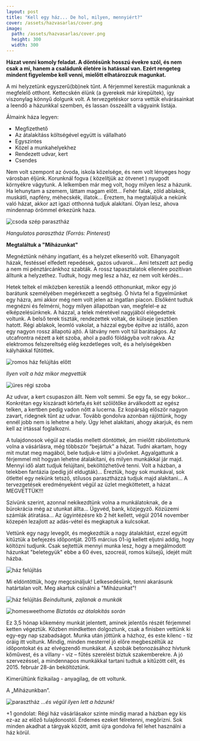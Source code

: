 ```yaml
---
layout: post
title: "Kell egy ház... De hol, milyen, mennyiért?"
cover: /assets/hazvasarlas/cover.png
image:
  path: /assets/hazvasarlas/cover.png
  height: 300
  width: 300
---
```


 
**Házat venni komoly feladat. A döntésünk hosszú évekre szól, és nem csak a mi, hanem a családunk életére is hatással van. Ezért rengeteg mindent figyelembe kell venni, mielőtt elhatározzuk magunkat.**

A mi helyzetünk egyszerű(bb)nek tűnt. A férjemmel kerestük magunknak a megfelelő otthont. Kettecskén élünk (a gyerekek már kirepültek), így viszonylag könnyű dolgunk volt. A tervezgetéskor sorra vettük elvárásainkat a leendő a házunkkal szemben, és lassan összeállt a vágyaink listája. 


Álmaink háza legyen:

* Megfizethető
* Az átalakításs költségével együtt is vállalható 
* Egyszintes
* Közel a munkahelyekhez
* Rendezett udvar, kert
* Csendes

Nem volt szempont az óvoda, iskola közelsége, és nem volt lényeges hogy városban éljünk. 
Korunknál fogva ( közelítjük az ötvenet ) nyugodt környékre vágytunk. A lelkemben  már meg volt, hogy milyen lesz a házunk. Ha lehunytam a szemem, láttam magam előtt... Fehér falak, zöld ablakok, muskátli, napfény, méhecskék, illatok...
Éreztem, ha megtaláljuk a nekünk való házat, akkor azt igazi otthonná tudjuk alakítani. Olyan lesz, ahova mindennap örömmel érkezünk haza.

![csoda szép parasztház](/assets/hazvasarlas/1jav2.png)

_Hangulatos parasztház (Forrás: Pinterest)_

**Megtaláltuk a "Miházunkat"**				

Megnéztünk néhány ingatlant, és a helyzet elkeserítő volt. Elhanyagolt házak, festéssel elfedett repedések, gazos udvarok… Ami tetszett azt pedig a nem mi pénztárcánkhoz szabták. 
A rossz tapasztalatok ellenére pozitívan álltunk a helyzethez. Tudtuk, hogy meg lesz a ház, ez nem volt kérdés...



Hetek teltek el miközben kerestük a leendő otthonunkat, mikor egy jó barátunk személyében megérkezett a segítség. Ő hívta fel a figyelmünket egy házra, ami akkor még nem volt jelen az ingatlan piacon. Elsőként tudtuk megnézni és felmérni, hogy milyen állapotban van, megfelel-e az elképzelésünknek. A házzal, a telek méretével nagyjából elégedettek voltunk. A belső terek tiszták, rendezettek voltak, de külseje ijesztően hatott. Régi ablakok, leomló vakolat, a házzal egybe építve az istálló, azon egy nagyon rossz állapotú ajtó. A látvány nem volt túl barátságos. 
Az utcafrontra nézett a két szoba, ahol a padló földágyba volt rakva. Az elektromos felszereltség elég kezdetleges volt, és a helyiségekben kályhákkal fűtöttek. 

![romos ház felújítás előtt](/assets/hazvasarlas/blogjav1.jpg)

_Ilyen volt a ház mikor megvettük_

![üres régi szoba](/assets/hazvasarlas/blogjav2.jpg)



Az udvar, a kert csupaszon állt. Nem volt semmi. Se egy fa, se egy bokor… Konkrétan egy kiszáradt körtefa,és két szőlőtőke árválkodott az egész telken, a kertben pedig vadon nőtt a lucerna. Ez kopárság először nagyon zavart, ridegnek tűnt az udvar. Tovább gondolva azonban rájöttünk, hogy ennél jobb nem is lehetne a hely. Úgy lehet alakítani, ahogy akarjuk, és nem kell az irtással foglalkozni.

A tulajdonosok végül az eladás mellett döntöttek, ám mielőtt rábólintottunk volna a vásárlásra, még többször “bejártuk” a házat. Tudni akartam, hogy mit mutat meg magából, bele tudjuk-e látni a jövőnket. Agyalgattunk a férjemmel mit hogyan lehetne átalakítani, és milyen munkákkal jár majd. Mennyi idő alatt tudjuk felújítani, beköltözhetővé tenni.
Volt a házban, a telekben fantázia (pedig jól eldugták)… Éreztük, hogy sok munkával, sok ötlettel egy nekünk tetsző, stílusos parasztházzá tudjuk majd alakítani…  A tervezgetések eredményeként végül az üzlet megköttetett, a házat MEGVETTÜK!!! 


Szívünk szerint, azonnal nekikezdtünk volna a munkálatoknak, de a bürokrácia még az utunkat állta... 
Ügyvéd, bank, közjegyző. Közüzemi számlák átíratása... Az ügyintézésre kb 2 hét kellett, végül 2014 november közepén lezajlott az adás-vétel és megkaptuk a kulcsokat.

Vettünk egy nagy levegőt, és megkezdtük a nagy átalakítást, ezzel együtt kitűztük a befejezés időpontját. 2015 március 01-ig kellett eljutni addig, hogy költözni tudjunk. 
Csak sejtettük mennyi munka lesz, hogy a megálmodott házunkat "beletegyük" ebbe a 60 éves, szocreál, romos külsejű, idejét múlt házba. 

![ház felújítás](/assets/hazvasarlas/letöltés.jpg)

Mi eldöntöttük, hogy megcsináljuk! Lelkesedésünk, tenni akarásunk határtalan volt. 
Meg akartuk csinálni a "Miházunkat"!

![ház felújítás](/assets/hazvasarlas/blogjav3.jpg)
_Beindultunk, zajlanak a munkák_


![homesweethome](/assets/hazvasarlas//blogjav4.jpg)
_Biztatás az átalakítás során_


Ez 3,5 hónap kőkemény munkát jelentett, aminek jelentős részét férjemmel ketten végeztük. Közben mindketten dolgoztunk, csak a finisben vettünk ki egy-egy nap szabadságot. Munka után jöttünk a házhoz, és este kilenc - tíz óráig itt voltunk. Mindig, minden mesterrel jó előre megbeszéltük az időpontokat és az elvégzendő munkákat. A szobák betonozásához hívtunk kőművest, és a villany - víz – fűtés szerelést bíztuk szakemberekre. A jó szervezéssel, a mindennapos munkákkal tartani tudtuk a kitűzött célt, és 2015. február 28-án beköltöztünk.


Kimerültünk fizikailag - anyagilag, de ott voltunk.

A „Miházunkban”.

![parasztház](/assets/hazvasarlas/mihazunkjav2.jpg)
  _...és végül ilyen lett a házunk!_


+1 gondolat:
Régi ház vásárlásakor szinte mindig marad a házban egy kis ez-az az előző tulajdonostól.
Érdemes ezeket félretenni, megőrizni. Sok minden akadhat a tárgyak között, amit újra gondolva fel lehet használni a ház körül.

